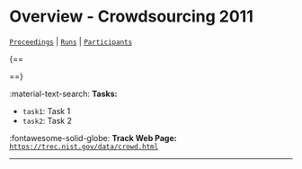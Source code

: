 # Overview - Crowdsourcing 2011

[`Proceedings`](./proceedings.md) | [`Runs`](./runs.md) | [`Participants`](./participants.md)

{==



==}

:material-text-search: **Tasks:**

- `task1`: Task 1 
- `task2`: Task 2 

:fontawesome-solid-globe: **Track Web Page:** [`https://trec.nist.gov/data/crowd.html`](https://trec.nist.gov/data/crowd.html) 

---

